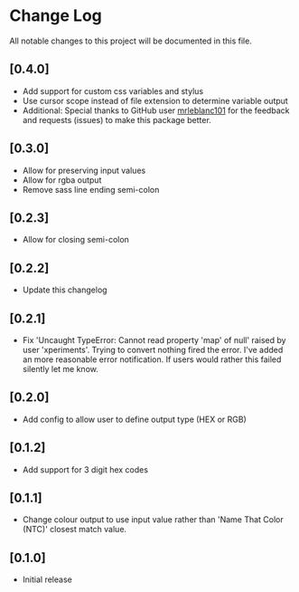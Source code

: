 # Change Log
All notable changes to this project will be documented in this file.

## [0.4.0]
- Add support for custom css variables and stylus
- Use cursor scope instead of file extension to determine variable output
- Additional: Special thanks to GitHub user [mrleblanc101](https://github.com/mrleblanc101) for the feedback and requests (issues) to make this package better.

## [0.3.0]
- Allow for preserving input values
- Allow for rgba output
- Remove sass line ending semi-colon

## [0.2.3]
- Allow for closing semi-colon

## [0.2.2]
- Update this changelog

## [0.2.1]
- Fix 'Uncaught TypeError: Cannot read property 'map' of null' raised by user 'xperiments'.
    Trying to convert nothing fired the error.
    I've added an more reasonable error notification. If users would rather this failed silently let me know.

## [0.2.0]
- Add config to allow user to define output type (HEX or RGB)

## [0.1.2]
- Add support for 3 digit hex codes

## [0.1.1]
- Change colour output to use input value rather than 'Name That Color (NTC)' closest match value.

## [0.1.0]
- Initial release
